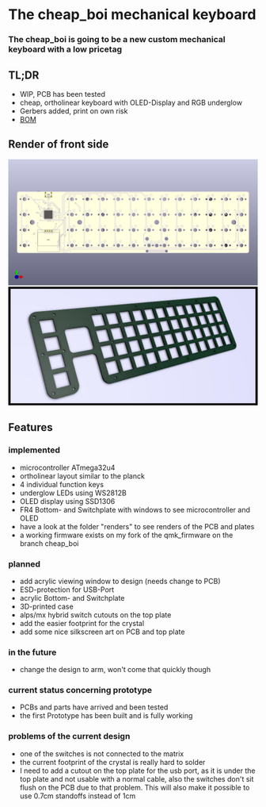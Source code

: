 # The cheap_boi mechanical keyboard
### The cheap_boi is going to be a new custom mechanical keyboard with a low pricetag
## TL;DR
- WIP, PCB has been tested
- cheap, ortholinear keyboard with  OLED-Display and RGB underglow
- Gerbers added, print on own risk
- [BOM](http://htmlpreview.github.io/?https://github.com/MangoIV/cheap_boi/bom/ibom.html)
## Render of front side
![render of front side](https://github.com/MangoIV/cheap_boi/blob/master/renders/pcb_front.jpg "render of front side")
![render of front side](https://github.com/MangoIV/cheap_boi/blob/master/renders/plate_front_side.jpg "render of the plate")
## Features
### implemented
- microcontroller ATmega32u4
- ortholinear layout similar to the planck
- 4 individual function keys 
- underglow LEDs using WS2812B
- OLED display using SSD1306
- FR4 Bottom- and Switchplate with windows to see microcontroller and OLED
- have a look at the folder "renders" to see renders of the PCB and plates
- a working firmware exists on my fork of the qmk_firmware on the branch cheap_boi
### planned
- add acrylic viewing window to design (needs change to PCB)
- ESD-protection for USB-Port
- acrylic Bottom- and Switchplate
- 3D-printed case
- alps/mx hybrid switch cutouts on the top plate
- add the easier footprint for the crystal
- add some nice silkscreen art on PCB and top plate 
### in the future
- change the design to arm, won't come that quickly though 
### current status concerning prototype
- PCBs and parts have arrived and been tested
- the first Prototype has been built and is fully working 
### problems of the current design
- one of the switches is not connected to the matrix
- the current footprint of the crystal is really hard to solder 
- I need to add a cutout on the top plate for the usb port, as it is under the top plate and not usable with a normal cable, also the switches don't sit flush on the PCB due to that problem. This will also make it possible to use 0.7cm standoffs instead of 1cm
